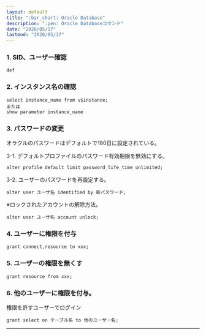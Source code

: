```yaml
---
layout: default
title: ":bar_chart: Oracle Database"
description: ":pen: Oracle Databaseコマンド"
date: "2020/05/17"
lastmod: "2020/05/17"
---
```


### 1. SID、ユーザー確認

```:prompt
def
```

### 2. インスタンス名の確認

```:prompt
select instance_name from v$instance;
または
show parameter instance_name
```

### 3. パスワードの変更

オラクルのパスワードはデフォルトで180日に設定されている。  

3-1. デフォルトプロファイルのパスワード有効期限を無効にする。  

```:prompt
alter profile default limit password_life_time unlimited;
```

3-2. ユーザーのパスワードを再設定する。  

```:prompt
alter user ユーザ名 identified by 新パスワード;
```

※ロックされたアカウントの解除方法。  

```:prompt
alter user ユーザ名 account unlock;
```

### 4. ユーザーに権限を付与

```:prompt
grant connect,resource to xxx;
```

### 5. ユーザーの権限を無くす

```:prompt
grant resource from xxx;
```

### 6. 他のユーザーに権限を付与。

権限を許すユーザーでログイン

```:prompt
grant select on テーブル名 to 他のユーザー名;
```

* * *
